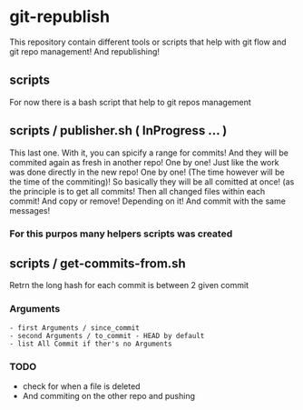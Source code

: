# git-republish

This repository contain different tools or scripts that help with git flow and git repo management! And republishing!

## scripts

For now there is a bash script that help to git repos management

## scripts / publisher.sh ( InProgress ... )

This last one. With it, you can spicify a range for commits! And they will be commited again as fresh in another repo! One by one! Just like the work was done directly in the new repo! One by one! (The time however will be the time of the commiting)! So basically they will be all comitted at once! (as the principle is to get all commits! Then all changed files within each commit! And copy or remove! Depending on it! And commit with the same messages!


### For this purpos many helpers scripts was created


## scripts / get-commits-from.sh

Retrn the long hash for each commit is between 2 given commit 

### Arguments 
    - first Arguments / since_commit 
    - second Arguments / to_commit - HEAD by default
    - list All Commit if ther's no Arguments 



### TODO
- check for when a file is deleted
- And commiting on the other repo and pushing

